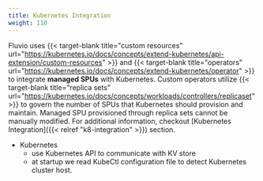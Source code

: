 ```yaml
---
title: Kubernetes Integration
weight: 110
---
```


Fluvio uses {{< target-blank title="custom resources" url="https://kubernetes.io/docs/concepts/extend-kubernetes/api-extension/custom-resources" >}} and {{< target-blank title="operators" url="https://kubernetes.io/docs/concepts/extend-kubernetes/operator" >}} to integrate **managed SPUs** with Kubernetes. Custom operators utilize {{< target-blank title="replica sets" url="https://kubernetes.io/docs/concepts/workloads/controllers/replicaset" >}} to govern the number of SPUs that Kubernetes should provision and maintain. Managed SPU provisioned through replica sets cannot be manually modified. For additional information, checkout [Kubernetes Integration]({{< relref "k8-integration" >}}) section.

* Kubernetes
    * use Kubernetes API to communicate with KV store
    * at startup we read KubeCtl configuration file to detect Kubernetes cluster host.